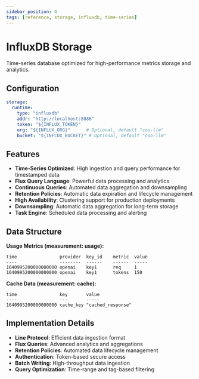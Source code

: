 ```yaml
---
sidebar_position: 4
tags: [reference, storage, influxdb, time-series]
---
```


# InfluxDB Storage

Time-series database optimized for high-performance metrics storage and analytics.

## Configuration

```yaml
storage:
  runtime:
    type: "influxdb"
    addr: "http://localhost:8086"
    token: "${INFLUX_TOKEN}"
    org: "${INFLUX_ORG}"      # Optional, default "coo-llm"
    bucket: "${INFLUX_BUCKET}" # Optional, default "coo-llm"
```

## Features

- **Time-Series Optimized**: High ingestion and query performance for timestamped data
- **Flux Query Language**: Powerful data processing and analytics
- **Continuous Queries**: Automated data aggregation and downsampling
- **Retention Policies**: Automatic data expiration and lifecycle management
- **High Availability**: Clustering support for production deployments
- **Downsampling**: Automatic data aggregation for long-term storage
- **Task Engine**: Scheduled data processing and alerting

## Data Structure

**Usage Metrics (measurement: usage):**
```
time                provider  key_id    metric  value
----                --------  ------    ------  -----
1640995200000000000 openai    key1      req     1
1640995200000000000 openai    key1      tokens  150
```

**Cache Data (measurement: cache):**
```
time                key       value
----                ---       -----
1640995200000000000 cache_key "cached_response"
```

## Implementation Details

- **Line Protocol**: Efficient data ingestion format
- **Flux Queries**: Advanced analytics and aggregations
- **Retention Policies**: Automated data lifecycle management
- **Authentication**: Token-based secure access
- **Batch Writing**: High-throughput data ingestion
- **Query Optimization**: Time-range and tag-based filtering
